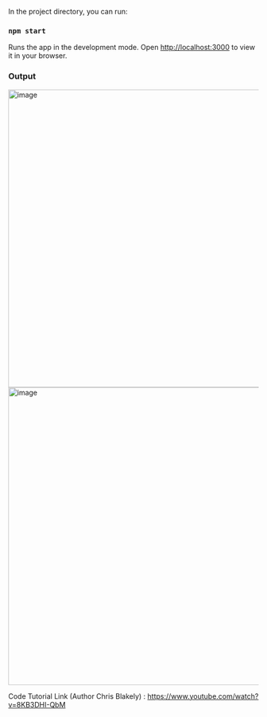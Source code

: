 In the project directory, you can run:

### `npm start`

Runs the app in the development mode.
Open [http://localhost:3000](http://localhost:3000) to view it in your browser.

### Output

<img width="600" alt="image" src="https://user-images.githubusercontent.com/37996679/221480490-f797c851-b122-424c-98ec-166300e855ca.png">
<img width="600" alt="image" src="https://user-images.githubusercontent.com/37996679/221481350-7512a9ea-d020-4a08-9166-e5ee18d27625.png">


Code Tutorial Link (Author Chris Blakely) : https://www.youtube.com/watch?v=8KB3DHI-QbM
